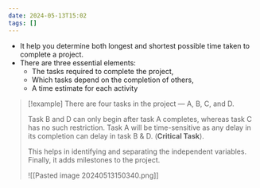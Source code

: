 ```yaml
---
date: 2024-05-13T15:02
tags: []
---
```

- It help you determine both longest and shortest possible time taken to complete a project.
- There are three essential elements:
	- The tasks required to complete the project,
	- Which tasks depend on the completion of others,
	- A time estimate for each activity 

>[!example] 
>There are four tasks in the project — A, B, C, and D. 
>
>Task B and D can only begin after task A completes, whereas task C has no such restriction.
>Task A will be time-sensitive as any delay in its completion can delay in task B & D. (**Critical Task**).
>
>This helps in identifying and separating the independent variables.
>Finally, it adds milestones to the project. 
>
>![[Pasted image 20240513150340.png]]
